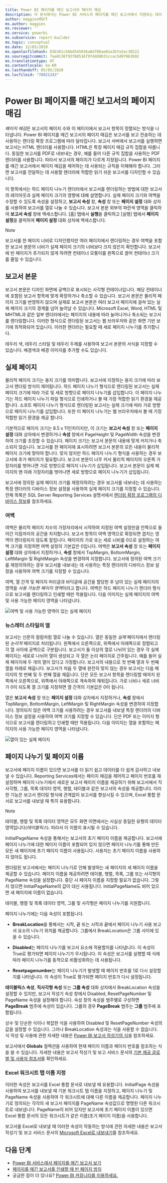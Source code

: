 ```yaml
---
title: Power BI 페이지를 매긴 보고서의 페이지 매김
description: 이 문서에서는 Power BI 서비스의 페이지를 매긴 보고서에서 지원되는 데이터 원본 및 Azure SQL Database 데이터 원본에 연결하는 방법을 알아봅니다.
author: maggiesMSFT
ms.author: maggies
ms.reviewer: ''
ms.service: powerbi
ms.subservice: report-builder
ms.topic: conceptual
ms.date: 12/03/2019
ms.openlocfilehash: 03b361c56bd545036a8d706ae01e2bfa2ec30222
ms.sourcegitcommit: 7aa0136f93f88516f97ddd8031ccac5d07863b92
ms.translationtype: HT
ms.contentlocale: ko-KR
ms.lasthandoff: 05/05/2020
ms.locfileid: "78921243"
---
```

# <a name="pagination-in-power-bi-paginated-reports"></a>Power BI 페이지를 매긴 보고서의 페이지 매김

 *페이지 매김*은 보고서의 페이지 수와 이 페이지에서 보고서 항목이 정렬되는 방식을 나타냅니다. Power BI 페이지를 매긴 보고서의 페이지 매김은 보고서를 보고 전송하는 데 사용하는 렌더링 확장 프로그램에 따라 달라집니다. 보고서 서버에서 보고서를 실행하면 보고서는 HTML 렌더러를 사용합니다. HTML은 특정 페이지 매김 규칙 집합을 따릅니다. 동일한 보고서를 PDF로 내보내는 경우, 예를 들어 다른 규칙 집합을 사용하는 PDF 렌더러를 사용합니다. 따라서 보고서의 페이지가 다르게 지정됩니다. Power BI 페이지를 매긴 보고서에서 페이지 매김을 제어하는 데 사용되는 규칙을 이해해야 합니다. 그러면 보고서를 전달하는 데 사용할 렌더러에 적합한 읽기 쉬운 보고서를 디자인할 수 있습니다.  
  
 이 항목에서는 하드 페이지 나누기 렌더러에서 보고서를 렌더링하는 방법에 대한 보고서의 레이아웃과 실제 페이지 크기의 영향에 대해 설명합니다. 실제 페이지 크기와 여백을 수정할 수 있도록 속성을 설정하고, **보고서 속성** 창, **속성** 창 또는 **페이지 설정** 대화 상자를 사용하여 보고서를 열로 나눌 수 있습니다. 보고서 본문 외부의 파란색 영역을 클릭하여 **보고서 속성** 창에 액세스합니다. [홈] 탭에서 **실행**을 클릭하고 [실행] 탭에서 **페이지 설정**을 클릭하여 **페이지 설정** 대화 상자에 액세스합니다.  
  
> [!NOTE]  
>  보고서를 한 페이지 너비로 디자인했지만 여러 페이지에서 렌더링하는 경우 여백을 포함한 보고서 본문의 너비가 실제 페이지 크기의 너비보다 크지 않은지 확인합니다. 보고서에 빈 페이지가 추가되지 않게 하려면 컨테이너 모퉁이를 왼쪽으로 끌어 컨테이너 크기를 줄일 수 있습니다.  

## <a name="the-report-body"></a>보고서 본문  
 보고서 본문은 디자인 화면에 공백으로 표시되는 사각형 컨테이너입니다. 해당 컨테이너에 포함된 보고서 항목에 맞게 확장하거나 축소할 수 있습니다. 보고서 본문은 물리적 페이지 크기를 반영하지 않으며 실제로 보고서 본문은 여러 보고서 페이지에 걸쳐 있는 실제 페이지 크기의 경계를 넘어 늘어날 수 있습니다. Microsoft Excel, Word, HTML 및 MHTML과 같은 일부 렌더러에서는 페이지의 내용에 따라 늘어나거나 축소되는 보고서를 렌더링합니다. 이러한 형식으로 렌더링된 보고서는 웹 브라우저와 같은 화면 기반 보기에 최적화되어 있습니다. 이러한 렌더러는 필요할 때 세로 페이지 나누기를 추가합니다.  
  
 테두리 색, 테두리 스타일 및 테두리 두께를 사용하여 보고서 본문의 서식을 지정할 수 있습니다. 배경색과 배경 이미지를 추가할 수도 있습니다.  
  
## <a name="the-physical-page"></a>실제 페이지  
 물리적 페이지 크기는 용지 크기를 의미합니다. 보고서에 지정하는 용지 크기에 따라 보고서 렌더링 방식이 제어됩니다. 하드 페이지 나누기 형식으로 렌더링된 보고서는 실제 페이지 크기에 따라 가로 및 세로 방향으로 페이지 나누기를 삽입합니다. 이 페이지 나누기는 하드 페이지 나누기 파일 형식으로 인쇄하거나 볼 때 가장 적합한 읽기 환경을 제공합니다. 소프트 페이지 나누기 형식으로 렌더링된 보고서는 실제 크기에 따라 가로 방향으로 페이지 나누기를 삽입합니다. 또한 이 페이지 나누기는 웹 브라우저에서 볼 때 가장 적합한 읽기 환경을 제공 합니다.  
  
 기본적으로 페이지 크기는 8.5 x 11인치이지만, 이 크기는 **보고서 속성** 창 또는 **페이지 설정** 대화 상자에서 변경하거나 **속성** 창에서 PageHeight 및 PageWidth 속성을 변경하여 크기를 조정할 수 있습니다. 페이지 크기는 보고서 본문의 내용에 맞게 커지거나 축소되지 않습니다. 보고서를 한 페이지에 표시하려면 보고서 본문의 모든 내용이 물리적 페이지 크기에 맞아야 합니다. 맞지 않지만 하드 페이지 나누기 형식을 사용하는 경우 보고서에 추가 페이지가 필요합니다. 보고서 본문이 너무 커서 물리적 페이지의 오른쪽 가장자리를 벗어나면 가로 방향으로 페이지 나누기가 삽입됩니다. 보고서 본문이 실제 페이지의 맨 아래 가장자리를 벗어나면 세로 방향으로 페이지 나누기가 삽입됩니다.  
  
 보고서에 정의된 실제 페이지 크기를 재정의하려는 경우 보고서를 내보내는 데 사용하는 특정 렌더러의 디바이스 정보 설정을 사용하여 실제 페이지 크기를 지정할 수 있습니다. 전체 목록은 SQL Server Reporting Services 설명서에서 [렌더링 확장 프로그램의 디바이스 정보](https://docs.microsoft.com/sql/reporting-services/device-information-settings-for-rendering-extensions-reporting-services?view=sql-server-2017)를 참조하세요.  
  
### <a name="margins"></a>여백

 여백은 물리적 페이지 치수의 가장자리에서 시작하여 지정된 여백 설정만큼 안쪽으로 들어간 지점까지의 공간을 차지합니다. 보고서 항목이 여백 영역으로 확장되면 겹치는 영역이 렌더링되지 않도록 잘립니다. 페이지의 가로 또는 세로 너비를 0으로 설정하는 여백 크기를 지정하면 여백 설정의 기본값은 0입니다. 여백은 **보고서 속성** 창 또는 **페이지 설정** 대화 상자에서 지정하거나, **속성** 창에서 TopMargin, BottomMargin, LeftMargin 및 RightMargin 속성을 변경하여 지정합니다. 보고서에 정의된 여백 크기를 재정의하려는 경우 보고서를 내보내는 데 사용하는 특정 렌더러의 디바이스 정보 설정을 사용하여 여백 크기를 지정할 수 있습니다.  
  
 여백, 열 간격 및 페이지 머리글과 바닥글에 공간을 할당한 후 남아 있는 실제 페이지의 영역을 *사용 가능한 페이지 영역*이라고 합니다. 여백은 하드 페이지 나누기 렌더러 형식으로 보고서를 렌더링하고 인쇄할 때만 적용됩니다. 다음 이미지는 실제 페이지의 여백 및 사용 가능한 페이지 영역을 나타냅니다.  
  
![여백 및 사용 가능한 영역이 있는 실제 페이지](media/paginated-reports-pagination/power-bi-paginated-rs-page-margins.png) 
  
### <a name="newsletter-style-columns"></a>뉴스레터 스타일의 열  

 보고서는 신문의 컬럼처럼 열로 나눌 수 있습니다. 열은 동일한 *실제* 페이지에서 렌더링된 *논리적* 페이지로 처리됩니다. 왼쪽에서 오른쪽으로, 위쪽에서 아래쪽으로 정렬되고 각 열 사이에 공백으로 구분됩니다. 보고서가 둘 이상의 열로 나뉘어 있는 경우 각 실제 페이지는 세로로 나뉘어 열이 생성되고 각 열은 논리 페이지로 간주됩니다. 예를 들어 실제 페이지에 두 개의 열이 있다고 가정합니다. 보고서의 내용으로 첫 번째 열과 두 번째 열을 차례로 채웁니다. 보고서가 처음 두 열에 완전히 맞지 않는 경우 보고서는 다음 페이지의 첫 번째 및 두 번째 열을 채웁니다. 단은 모든 보고서 항목을 렌더링할 때까지 왼쪽에서 오른쪽으로, 위쪽에서 아래쪽으로 계속하여 채워집니다. 가로 너비나 세로 너비가 0이 되도록 열 크기를 지정하면 열 간격의 기본값은 0이 됩니다.  
  
 열은 **보고서 속성** 창 또는 **페이지 설정** 대화 상자에서 지정하거나, **속성** 창에서 TopMargin, BottomMargin, LeftMargin 및 RightMargin 속성을 변경하여 지정합니다. 정의되지 않은 여백 크기를 사용하려는 경우 보고서를 내보낼 특정 렌더러의 디바이스 정보 설정을 사용하여 여백 크기를 지정할 수 있습니다. 단은 PDF 또는 이미지 형식으로 보고서를 렌더링하고 인쇄할 때만 적용됩니다. 다음 이미지는 열을 포함하는 페이지의 사용 가능한 페이지 영역을 나타냅니다.  
  
![열이 있는 실제 페이지](media/paginated-reports-pagination/power-bi-paginated-rs-page-columns.png)
  
## <a name="page-breaks-and-page-names"></a>페이지 나누기 및 페이지 이름

 보고서에 페이지 이름이 있으면 보고서를 더 읽기 쉽고 데이터를 더 쉽게 감사하고 내보낼 수 있습니다. Reporting Services에서는 페이지 매김을 제어하고 페이지 번호를 재설정하며 페이지 나누기에서 새로운 보고서 페이지 이름을 제공하기 위해 보고서에서 직사각형, 그룹, 목록 데이터 영역, 행렬, 테이블과 같은 보고서의 속성을 제공합니다. 이러한 기능은 보고서 렌더링 형식에 관계없이 보고서를 향상시킬 수 있으며, Excel 통합 문서로 보고서를 내보낼 때 특히 유용합니다.

> [!NOTE]
> 테이블, 행렬 및 목록 데이터 영역은 모두 화면 이면에서는 사실상 동일한 유형의 데이터 영역입니다(*테이블릭스*). 따라서 이 이름이 표시될 수 있습니다. 

 InitialPageName 속성을 통해서는 보고서의 초기 페이지 이름을 제공합니다. 보고서에 페이지 나누기에 대한 페이지 이름이 포함되어 있지 않으면 페이지 나누기를 통해 만든 모든 새 페이지에 초기 페이지 이름이 사용됩니다. 사용자는 초기 페이지 이름을 사용하지 않아도 됩니다.  
  
 렌더링된 보고서에서는 페이지 나누기로 인해 발생하는 새 페이지의 새 페이지 이름을 제공할 수 있습니다. 페이지 이름을 제공하려면 테이블, 행렬, 목록, 그룹 또는 사각형의 PageName 속성을 설정합니다. 중단 시 페이지 이름을 지정할 필요가 없습니다. 그렇지 않으면 InitialPageName의 값이 대신 사용됩니다. InitialPageName도 비어 있으면 새 페이지에 이름이 없습니다.  
  
 테이블, 행렬 및 목록 데이터 영역, 그룹 및 사각형은 페이지 나누기를 지원합니다.  
  
 페이지 나누기에는 다음 속성이 포함됩니다.  
  
- **BreakLocation**을 통해서는 시작, 끝 또는 시작과 끝에서 페이지 나누기 사용 보고서 요소의 나누기 위치를 제공합니다. 그룹에서 BreakLocation은 그룹 사이에 있을 수 있습니다.  
  
- **Disabled**는 페이지 나누기를 보고서 요소에 적용할지를 나타냅니다. 이 속성이 True로 평가되면 페이지 나누기가 무시됩니다. 이 속성은 보고서를 실행할 때 식에 따라 페이지 나누기를 동적으로 비활성화하는 데 사용됩니다.  
  
- **Resetpagenumber**는 페이지 나누기가 발생할 때 페이지 번호를 1로 다시 설정할지를 나타냅니다. 이 속성이 True로 평가되면 페이지 번호가 다시 설정됩니다.  
  
 **테이블릭스 속성**, **직사각형 속성** 또는 **그룹 속성** 대화 상자에서 BreakLocation 속성을 설정할 수 있지만, 보고서 작성기 속성 창에서 Disabled, ResetPageNumber 및 PageName 속성을 설정해야 합니다. 속성 창의 속성을 범주별로 구성하면 **PageBreak** 범주에 속성이 있습니다. 그룹의 경우 **PageBreak** 범주는 **그룹** 범주에 포함됩니다.  
  
 상수 및 단순한 식이나 복잡한 식을 사용하여 Disabled 및 ResetPageNumber 속성의 값을 설정할 수 있습니다. 그러나 BreakLocation 속성과는 식을 사용할 수 없습니다. 식 작성 및 사용에 관한 자세한 내용은 [Power BI 보고서 작성기의 식](report-builder-expressions.md)을 참조하세요.  
  
 보고서에서 **Globals** 컬렉션을 사용하여 현재 페이지 이름과 페이지 번호를 참조하는 식을 쓸 수 있습니다. 자세한 내용은 보고서 작성기 및 보고 서비스 문서의 [기본 제공 글로벌 및 사용자 참조서](https://docs.microsoft.com/sql/reporting-services/report-design/built-in-collections-built-in-globals-and-users-references-report-builder?view=sql-server-2017)를 확인하세요.
  
### <a name="naming-excel-worksheet-tabs"></a>Excel 워크시트 탭 이름 지정

 이러한 속성은 보고서를 Excel 통합 문서로 내보낼 때 유용합니다. InitialPage 속성을 사용하여 보고서를 내보낼 때 기본 워크시트 탭 이름을 지정하고, 페이지 나누기 및 PageName 속성을 사용하여 각 워크시트에 대해 다른 이름을 제공합니다. 페이지 나누기로 정의되는 각각의 새 보고서 페이지를 PageName 속성값으로 명명된 다른 워크시트로 내보냅니다. PageName이 비어 있지만 보고서에 초기 페이지 이름이 있으면 Excel 통합 문서의 모든 워크시트가 같은 이름(초기 페이지 이름)을 사용합니다.  
  
 보고서를 Excel로 내보낼 때 이러한 속성이 작동하는 방식에 관한 자세한 내용은 보고서 작성기 및 보고 서비스 문서의 [Microsoft Excel로 내보내기](https://docs.microsoft.com/sql/reporting-services/report-builder/exporting-to-microsoft-excel-report-builder-and-ssrs)를 참조하세요.  
  
## <a name="next-steps"></a>다음 단계

- [Power BI 서비스에서 페이지를 매긴 보고서 보기](../consumer/paginated-reports-view-power-bi-service.md)
- [페이지를 매긴 보고서를 인쇄할 때 빈 페이지 방지](../guidance/report-paginated-blank-page.md)
- 궁금한 점이 더 있나요? [Power BI 커뮤니티를 이용하세요.](https://community.powerbi.com/)

